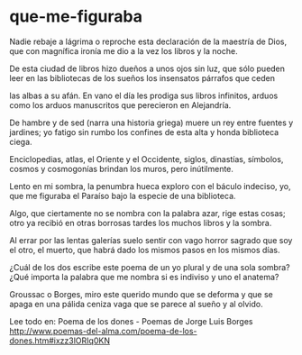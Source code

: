 # que-me-figuraba
Nadie rebaje a lágrima o reproche 
esta declaración de la maestría 
de Dios, que con magnífica ironía 
me dio a la vez los libros y la noche. 

De esta ciudad de libros hizo dueños 
a unos ojos sin luz, que sólo pueden 
leer en las bibliotecas de los sueños 
los insensatos párrafos que ceden 

las albas a su afán. En vano el día 
les prodiga sus libros infinitos, 
arduos como los arduos manuscritos 
que perecieron en Alejandría. 

De hambre y de sed (narra una historia griega) 
muere un rey entre fuentes y jardines; 
yo fatigo sin rumbo los confines 
de esta alta y honda biblioteca ciega. 

Enciclopedias, atlas, el Oriente 
y el Occidente, siglos, dinastías, 
símbolos, cosmos y cosmogonías 
brindan los muros, pero inútilmente. 

Lento en mi sombra, la penumbra hueca 
exploro con el báculo indeciso, 
yo, que me figuraba el Paraíso 
bajo la especie de una biblioteca. 

Algo, que ciertamente no se nombra 
con la palabra azar, rige estas cosas; 
otro ya recibió en otras borrosas 
tardes los muchos libros y la sombra. 

Al errar por las lentas galerías 
suelo sentir con vago horror sagrado 
que soy el otro, el muerto, que habrá dado 
los mismos pasos en los mismos días. 

¿Cuál de los dos escribe este poema 
de un yo plural y de una sola sombra? 
¿Qué importa la palabra que me nombra 
si es indiviso y uno el anatema? 

Groussac o Borges, miro este querido 
mundo que se deforma y que se apaga 
en una pálida ceniza vaga 
que se parece al sueño y al olvido.

Lee todo en: Poema de los dones - Poemas de Jorge Luis Borges http://www.poemas-del-alma.com/poema-de-los-dones.htm#ixzz3lORIq0KN
